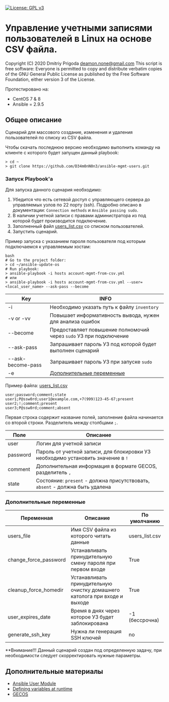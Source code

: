 [![License: GPL v3](https://img.shields.io/badge/License-GPLv3-blue.svg)](https://www.gnu.org/licenses/gpl-3.0)

# Управление учетными записями пользователей в Linux на основе CSV файла.
Copyright (C) 2020 Dmitriy Prigoda deamon.none@gmail.com This script is free software: Everyone is permitted to copy and distribute verbatim copies of the GNU General Public License as published by the Free Software Foundation, either version 3 of the License.

Протестировано на:
- CentOS 7 & 8
- Ansible = 2.9.5

## Общее описание
Сценарий для массового создание, изменения и удаления пользователей по списку из CSV файла.

Чтобы скачать последнюю версию необходимо выполнить команду на клиенте с которого будет запущен данный playbook:

```
> cd ~
> git clone https://github.com/D34m0nN0n3/ansible-mgmt-users.git
```
### Запуск Playbook'а
Для запуска данного сценария необходимо:
1. Убедится что есть сетевой доступ с управляющего сервера до управляемых узлов по 22 порту (ssh). Подробно описано в документации: `Connection methods` и `Ansible passing sudo`. 
2. В наличии учетной записи с правами администратора из под которой будет производится подключение.
3. Заполненный файл [users_list.csv](users_list.csv) со списком пользователей.
4. Запустить сценарий.

Пример запуска с указанием пароля пользователя под которым подключаемся к управляемым хостам:
```
bash
# Go to the project folder:
> cd ~/ansible-update-os
# Run playbook:
> ansible-playbook -i hosts account-mgmt-from-csv.yml
# или
> ansible-playbook -i hosts account-mgmt-from-csv.yml --user=<local_user_name> --ask-pass --become
``` 

Key                 |INFO
--------------------|------------------------------------------------------------------
-i                  |Необходимо указать путь к файлу `inventory`
-v or -vv           |Повышает информативность вывода, нужен для анализа ошибок
--become            |Предоставляет повышение полномочий через `sudo` УЗ при подключение
--ask-pass          |Запрашивает пароль УЗ под которой будет выполнен сценарий
--ask-become-pass   |Запрашивает пароль УЗ при запуске `sudo`
-e                  |[Дополнительные переменные](#дополнительные-переменные)

Пример файла: [users_list.csv](users_list.csv)
```
user;password;comment;state
user1;P@ssw0rd;user1@example.com,+7(999)123-45-67;present
user2;!;comment;present
user3;P@ssw0rd;comment;absent
```

Первая строка содержит название полей, заполнение файла начинается со второй строки. Разделитель между столбцами `;`.

Поле                |Описание
--------------------|----------------------------------------------------------------------------------
user                |Логин для учетной записи
password            |Пароль от учетной записи, для блокировки УЗ необходимо установить значение в `!`
comment             |Дополнительная информация в формате GECOS, разделитель `,`
state               |Состояние: `present` - должна присутствовать, `absent` - должна быть удалена

### Дополнительные переменные

Переменная              |Описание                                                                   |По умолчанию
------------------------|---------------------------------------------------------------------------|-------------------
users_file              |Имя CSV файла из которого читать данные                                    |users_list.csv
change_force_password   |Устанавливать принудительную смену пароля при первом входе                 |True
cleanup_force_homedir   |Устанавливать принудительную очистку домашнего католога при входе и выходе |True
user_expires_date       |Время в днях через которое УЗ будет заблокирована                          |-1 (бессрочна)
generate_ssh_key        |Нужна ли генерация SSH ключей                                              |no

**Внимание!!! Данный сценарий создан под определенную задачу, при необходимости следует скорректировать нужные параметры.

## Дополнительные материалы

- [Ansible User Module](https://docs.ansible.com/ansible/2.5/modules/user_module.html)
- [Defining variables at runtime](https://docs.ansible.com/ansible/latest/user_guide/playbooks_variables.html#defining-variables-at-runtime)
- [GECOS](https://ru.wikipedia.org/wiki//etc/passwd#GECOS)
